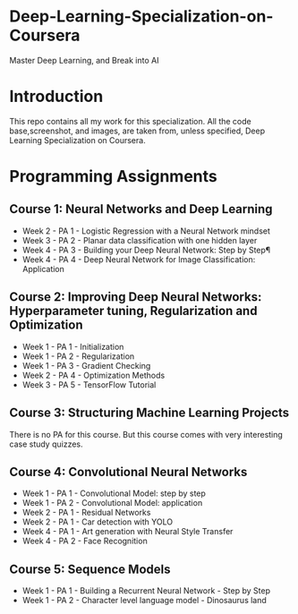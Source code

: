# Deep-Learning-Specialization-on-Coursera
Master Deep Learning, and Break into AI
# Introduction
This repo contains all my work for this specialization. All the code base,screenshot, and images, are taken from, unless specified, Deep Learning Specialization on Coursera.

# Programming Assignments
 ## Course 1: Neural Networks and Deep Learning

* Week 2 - PA 1 - Logistic Regression with a Neural Network mindset
* Week 3 - PA 2 - Planar data classification with one hidden layer
* Week 4 - PA 3 - Building your Deep Neural Network: Step by Step¶
* Week 4 - PA 4 - Deep Neural Network for Image Classification: Application

## Course 2: Improving Deep Neural Networks: Hyperparameter tuning, Regularization and Optimization

* Week 1 - PA 1 - Initialization
* Week 1 - PA 2 - Regularization
* Week 1 - PA 3 - Gradient Checking
* Week 2 - PA 4 - Optimization Methods
* Week 3 - PA 5 - TensorFlow Tutorial

## Course 3: Structuring Machine Learning Projects

There is no PA for this course. But this course comes with very interesting case study quizzes.

## Course 4: Convolutional Neural Networks

* Week 1 - PA 1 - Convolutional Model: step by step
* Week 1 - PA 2 - Convolutional Model: application
* Week 2 - PA 1 - Residual Networks
* Week 2 - PA 1 - Car detection with YOLO
* Week 4 - PA 1 - Art generation with Neural Style Transfer
* Week 4 - PA 2 - Face Recognition

## Course 5: Sequence Models

* Week 1 - PA 1 - Building a Recurrent Neural Network - Step by Step
* Week 1 - PA 2 - Character level language model - Dinosaurus land
